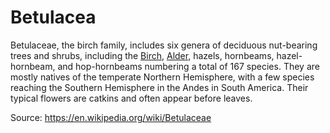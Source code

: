 # Betulacea

Betulaceae, the birch family, includes six genera of deciduous nut-bearing trees
and shrubs, including the [Birch](Birch.md), [Alder](Alder.md), hazels, hornbeams, hazel-hornbeam,
and hop-hornbeams numbering a total of 167 species. They are mostly natives
of the temperate Northern Hemisphere, with a few species reaching the Southern
Hemisphere in the Andes in South America. Their typical flowers are catkins and
often appear before leaves.


Source: https://en.wikipedia.org/wiki/Betulaceae

